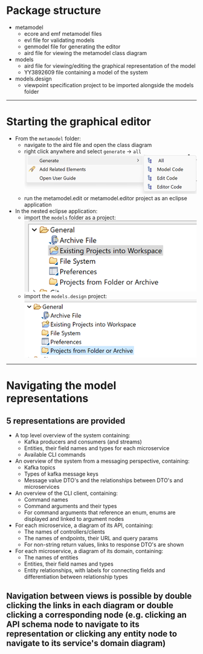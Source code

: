 # Package structure

* metamodel
  * ecore and emf metamodel files
  * evl file for validating models
  * genmodel file for generating the editor
  * aird file for viewing the metamodel class diagram
* models
  * aird file for viewing/editing the graphical representation of the model
  * YY3892609 file containing a model of the system
* models.design
  * viewpoint specification project to be imported alongside the models folder


---
# Starting the graphical editor
* From the `metamodel` folder:
  * navigate to the aird file and open the class diagram
  * right click anywhere and select `generate` &#8594; `all` ![](./screenshots/generate-editor.png)
  * run the metamodel.edit or metamodel.editor project as an eclipse application
* In the nested eclipse application:
  * import the `models` folder as a project: <br/> ![](./screenshots/import-models.png)
  * import the `models.design` project:<br/>![](./screenshots/import-models-design.png)

---
# Navigating the model representations

## 5 representations are provided
* A top level overview of the system containing:
  * Kafka producers and consumers (and streams)
  * Entities, their field names and types for each microservice
  * Available CLI commands
* An overview of the system from a messaging perspective, containing:
  * Kafka topics
  * Types of kafka message keys
  * Message value DTO's and the relationships between DTO's and microservices
* An overview of the CLI client, containing:
  * Command names
  * Command arguments and their types
  * For command arguments that reference an enum, enums are displayed and linked to argument nodes
* For each microservice, a diagram of its API, containing:
  * The names of controllers/clients
  * The names of endpoints, their URL and query params
  * For non-string return values, links to response DTO's are shown
* For each microservice, a diagram of its domain, containing:
  * The names of entities
  * Entities, their field names and types
  * Entity relationships, with labels for connecting fields and differentiation between relationship types

## Navigation between views is possible by double clicking the links in each diagram or double clicking a corresponding node (e.g. clicking an API schema node to navigate to its representation or clicking any entity node to navigate to its service's domain diagram)